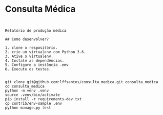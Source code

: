 # Consulta Médica  
````  
  
  
Relatório de produção médica   
  
## Como desenvolver?  
  
1. clone o respositório.  
2. crie um virtualenv com Python 3.6.  
3. Ative o virtualenv.  
4. Instale as dependências.  
5. Configure a instância .env  
6. Execute os testes.  
  
````  
	git clone git@github.com:lffsantos/consulta_medica.git consulta_medica  
	cd consulta_medica  
	python -m venv .venv 
	source .venv/bin/activate  
	pip install -r requirements-dev.txt  
	cp contrib/env-sample .env  
	python manage.py test  
``` 
